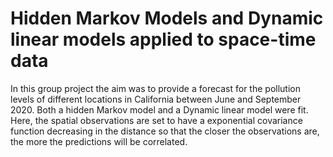 # Hidden Markov Models and Dynamic linear models applied to space-time data
In this group project the aim was to provide a forecast for the pollution levels of different locations in California between June and September 2020.
Both a hidden Markov model and a Dynamic linear model were fit. Here, the spatial observations are set to have a exponential covariance function 
decreasing in the distance so that the closer the observations are, the more the predictions will be correlated. 
